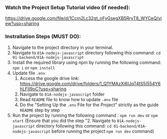 ### Watch the Project Setup Tutorial video (if needed): 
https://drive.google.com/file/d/1Ccm2Lc32gt_nFyGsegXB5RryT8_WYCeQ/view?usp=sharing

### Instrallation Steps (MUST DO): 
1. Navigate to the project directory in your terminal.
2. Navigate to `01A-nodejs-javascript` directory following this command: `cd 01-backend/01A-nodejs-javascript`
3. Install the required library using npm by running the following command: `npm i` or `npm install`
4. Update file `.env`
    1) Access the google drive link: https://drive.google.com/drive/folders/1_Q1YMAzXi6IJqT4tS5I554Y6hLFII9oC?usp=sharing
    2) Navigate to `01A-nodejs-javascript` folder
    3) Read `README` file to know how to update `.env` file 
    4) Do the "Setting Up the `.env` File for the Project" strictly as the guide `README` step by step
5. Run the project by running the following command : `npm run dev` or `npm start` (Ensure that you did the step "2. Navigate to `01A-nodejs-javascript` directory following this command: `cd 01-backend/01A-nodejs-javascript` before running the project `npm run dev` command)

